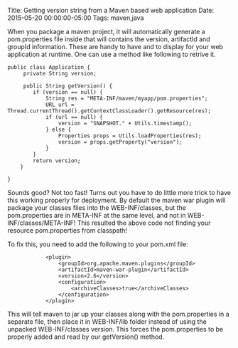Title: Getting version string from a Maven based web application
Date: 2015-05-20 00:00:00-05:00
Tags: maven,java


When you package a maven project, it will automatically generate a pom.properties file inside that will contains the version, artifactId and groupId information. These are handy to have and to display for your web application at runtime. One can use a method like following to retrive it.
```
public class Application {
     private String version;

     public String getVersion() {
        if (version == null) {
            String res = "META-INF/maven/myapp/pom.properties";
            URL url = Thread.currentThread().getContextClassLoader().getResource(res);
            if (url == null) {
                version = "SNAPSHOT." + Utils.timestamp();
            } else {
                Properties props = Utils.loadProperties(res);
                version = props.getProperty("version");
            }
        }
        return version;
    }

}
```
Sounds good? Not too fast! Turns out you have to do little more trick to have this working properly for deployment. By default the maven war plugin will package your classes files into the WEB-INF/classes, but the pom.properties are in META-INF at the same level, and not in WEB-INF/classes/META-INF! This resulted the above code not finding your resource pom.properties from classpath!

To fix this, you need to add the following to your pom.xml file:
```
            <plugin>
                <groupId>org.apache.maven.plugins</groupId>
                <artifactId>maven-war-plugin</artifactId>
                <version>2.6</version>
                <configuration>
                    <archiveClasses>true</archiveClasses>
                </configuration>
            </plugin>
```
This will tell maven to jar up your classes along with the pom.properties in a separate file, then place it in WEB-INF/lib folder instead of using the unpacked WEB-INF/classes version. This forces the pom.properties to be properly added and read by our getVersion() method. 

